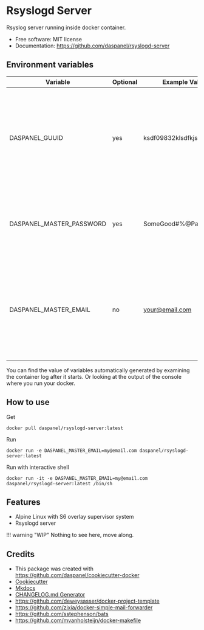 
# Rsyslogd Server

Rsyslog server running inside docker container.

* Free software: MIT license
* Documentation: https://github.com/daspanel/rsyslogd-server

## Environment variables
| Variable | Optional      | Example Value | Purpose
|----------|---------------|---------------|---------------|
| DASPANEL_GUUID | yes | ksdf09832klsdfkjsdlk | UUID used in Daspanel system to identify a unique instance of data. If you don't provide one Daspanel generate it using [Getuuid API](https://9jzojg54n7.execute-api.us-east-1.amazonaws.com/v1/uuid)|
| DASPANEL_MASTER_PASSWORD | yes | SomeGood#%@Passwd123 | Password to be used in the various Daspanel services. Automatically generated if you do not provide one.
| DASPANEL_MASTER_EMAIL | no | your@email.com | Email of the owner of Daspanel instance. It can be used for receiving notifications from the system. The Docker container will not run if it is not informed.

You can find the value of variables automatically generated by examining the 
container log after it starts. Or looking at the output of the console where 
you run your docker.

## How to use
Get
```shell
docker pull daspanel/rsyslogd-server:latest
```

Run
```shell
docker run -e DASPANEL_MASTER_EMAIL=my@email.com daspanel/rsyslogd-server:latest
```

Run with interactive shell 
```shell
docker run -it -e DASPANEL_MASTER_EMAIL=my@email.com daspanel/rsyslogd-server:latest /bin/sh
```

## Features

* Alpine Linux with S6 overlay supervisor system
* Rsyslogd server

!!! warning "WIP"
    Nothing to see here, move along.

## Credits

* This package was created with <https://github.com/daspanel/cookiecutter-docker>
* [Cookiecutter](https://github.com/audreyr/cookiecutter)
* [Mkdocs](http://www.mkdocs.org/)
* [CHANGELOG.md Generator](https://github.com/mh-cbon/changelog)
* <https://github.com/deweysasser/docker-project-template>
* <https://github.com/zixia/docker-simple-mail-forwarder>
* <https://github.com/sstephenson/bats>
* <https://github.com/mvanholsteijn/docker-makefile>

